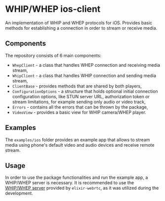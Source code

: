 # WHIP/WHEP ios-client

An implementation of WHIP and WHEP protocols for iOS. Provides basic methods for establishing a connection in order to stream or receive media.

## Components

The repository consists of 6 main components:

- `WhepClient` - a class that handles WHEP connection and receiving media stream,
- `WhipClient` - a class that handles WHIP connection and sending media stream,
- `ClientBase` - provides methods that are shared by both players,
- `ConfigurationOptions` - a structure that holds optional initial connection configuration options, like STUN server URL, authorization token or stream limitations, for example sending only audio or video track,
- `Errors` - contains all the errors that can be thrown by the package,
- `VideoView` - provides a basic view for WHIP camera/WHEP player.

## Examples

The `examples/ios` folder provides an example app that allows to stream media using phone's default video and audio devices and receive remote stream.

## Usage

In order to use the package functionalities and run the example app, a WHIP/WHEP server is necessary. It is recommended to use the [WHIP/WHEP server](https://github.com/elixir-webrtc/ex_webrtc/tree/9e1888185211c8da7128db7309584af8e863fafa/examples/whip_whep) provided by `elixir-webrtc`, as it was utilized during the development.
